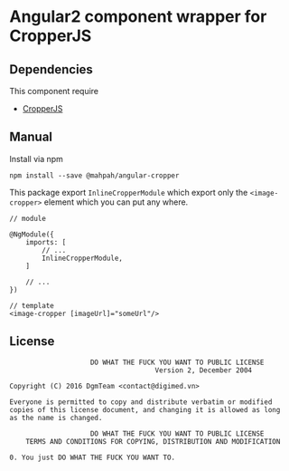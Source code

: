# Angular2 component wrapper for CropperJS

## Dependencies
This component require
- [CropperJS](https://github.com/fengyuanchen/cropperjs)


## Manual

Install via npm

```
npm install --save @mahpah/angular-cropper
```

This package export `InlineCropperModule` which export only the `<image-cropper>` element which you can put any where.

```
// module

@NgModule({
	imports: [
		// ...
		InlineCropperModule,
	]

	// ...
})
```
```
// template
<image-cropper [imageUrl]="someUrl"/>
```

## License
```
					DO WHAT THE FUCK YOU WANT TO PUBLIC LICENSE
									Version 2, December 2004

Copyright (C) 2016 DgmTeam <contact@digimed.vn>

Everyone is permitted to copy and distribute verbatim or modified
copies of this license document, and changing it is allowed as long
as the name is changed.

					DO WHAT THE FUCK YOU WANT TO PUBLIC LICENSE
	TERMS AND CONDITIONS FOR COPYING, DISTRIBUTION AND MODIFICATION

0. You just DO WHAT THE FUCK YOU WANT TO.
```
